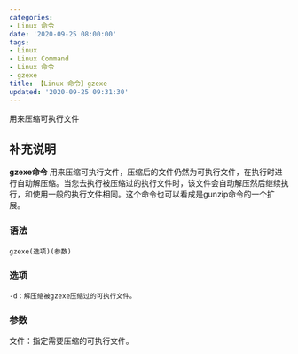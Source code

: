 ```yaml
---
categories:
- Linux 命令
date: '2020-09-25 08:00:00'
tags:
- Linux
- Linux Command
- Linux 命令
- gzexe
title: 【Linux 命令】gzexe
updated: '2020-09-25 09:31:30'
---
```


用来压缩可执行文件

## 补充说明

**gzexe命令** 用来压缩可执行文件，压缩后的文件仍然为可执行文件，在执行时进行自动解压缩。当您去执行被压缩过的执行文件时，该文件会自动解压然后继续执行，和使用一般的执行文件相同。这个命令也可以看成是gunzip命令的一个扩展。

###  语法

```shell
gzexe(选项)(参数)
```

###  选项

```shell
-d：解压缩被gzexe压缩过的可执行文件。
```

###  参数

文件：指定需要压缩的可执行文件。



